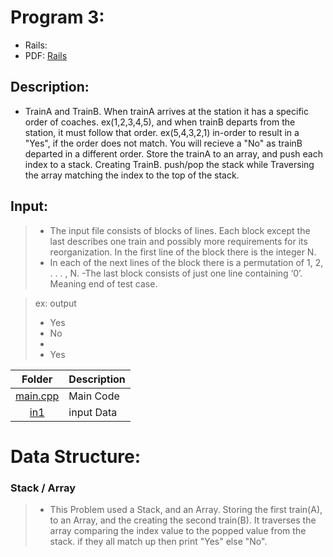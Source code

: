 # Program 3:
- Rails:
- PDF: [Rails](https://onlinejudge.org/external/5/514.pdf)

## Description:
- TrainA and TrainB. When trainA arrives at the station it has a specific order
 of coaches. ex(1,2,3,4,5), and when trainB departs from the station, it must follow
 that order. ex(5,4,3,2,1) in-order to result in a "Yes", if the order does not match.
 You will recieve a "No" as trainB departed in a different order. Store the trainA
 to an array, and push each index to a stack. Creating TrainB. push/pop the stack while
 Traversing the array matching the index to the top of the stack.

## Input:
> - The input file consists of blocks of lines. Each block except the last describes one train and possibly
 more requirements for its reorganization. In the first line of the block there is the integer N.
> - In each of the next lines of the block there is a permutation of 1, 2, . . . , N. 
> -The last block consists of just one line containing ‘0’. Meaning end of test case.

> ex: output
> - Yes
> - No
> - 
> - Yes

| Folder | Description |
| :----: | ----------- |
| [main.cpp](https://github.com/dmreyescoy03/4883-PrgmTech-Reyes-Coy/blob/main/Assignments/P03/main.cpp) | Main Code |
| [in1](https://github.com/dmreyescoy03/4883-PrgmTech-Reyes-Coy/blob/main/Assignments/P03/input) | input Data |

# Data Structure:
### Stack / Array
>- This Problem used a Stack, and an Array.
> Storing the first train(A), to an Array, and the creating the second train(B).
> It traverses the array comparing the index value to the popped value from the stack.
> if they all match up then print "Yes" else "No". 


